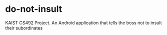 # do-not-insult
KAIST CS492 Project. An Android application that tells the boss not to insult their subordinates
